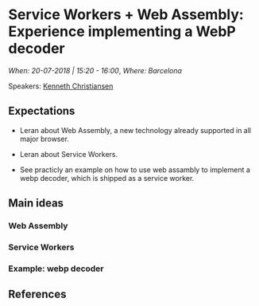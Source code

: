 # Service Workers + Web Assembly: Experience implementing a WebP decoder

*When: 20-07-2018 | 15:20 - 16:00*, *Where: Barcelona*

Speakers: [Kenneth Christiansen](https://jscamp.tech/speakers/kenneth-christiansen)

## Expectations

- Leran about Web Assembly, a new technology already supported in all major browser.

- Leran about Service Workers.

- See practicly an example on how to use web assambly to implement a webp decoder, which is shipped as a service worker.

## Main ideas

### Web Assembly

### Service Workers

### Example: webp decoder

## References
